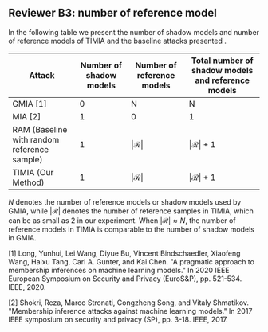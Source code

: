 ## Reviewer B3: number of reference model

In the following table we present the number of shadow models and number of reference models of TIMIA and the baseline attacks presented .

| Attack                                      | Number of shadow models | Number of reference models   | Total number of shadow models and reference models |
|---------------------------------------------|-------------------------|------------------------------|----------------------------------------------------|
| GMIA [1]                                    | 0                       | N                            | N                                                  |
| MIA [2]                                     | 1                       | 0                            | 1                                                  |
| RAM (Baseline with random reference sample) | 1                       | $\vert\mathcal{R}\vert$      | $\vert\mathcal{R}\vert + 1$                        |
| TIMIA (Our Method)                          | 1                       | $\vert\mathcal{R}\vert$      | $\vert\mathcal{R}\vert + 1$                        |

$N$ denotes the number of reference models or shadow models used by GMIA, 
while $|\mathcal{R}|$ denotes the number of reference samples in TIMIA, which can be as small as 2 in our experiment. 
When $|\mathcal{R}| \approx N$, the number of reference models in TIMIA is comparable to the number of shadow models in GMIA.

[1] Long, Yunhui, Lei Wang, Diyue Bu, Vincent Bindschaedler, Xiaofeng Wang, Haixu Tang, Carl A. Gunter, and Kai Chen. "A pragmatic approach to membership inferences on machine learning models." In 2020 IEEE European Symposium on Security and Privacy (EuroS&P), pp. 521-534. IEEE, 2020.

[2] Shokri, Reza, Marco Stronati, Congzheng Song, and Vitaly Shmatikov. "Membership inference attacks against machine learning models." In 2017 IEEE symposium on security and privacy (SP), pp. 3-18. IEEE, 2017.
